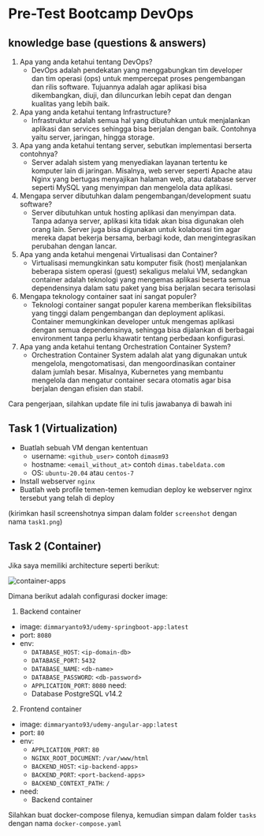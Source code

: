 # Pre-Test Bootcamp DevOps

## knowledge base (questions & answers)

1. Apa yang anda ketahui tentang DevOps?
   - DevOps adalah pendekatan yang menggabungkan tim developer dan tim operasi (ops) untuk mempercepat proses pengembangan dan rilis software. Tujuannya adalah agar aplikasi bisa dikembangkan, diuji, dan diluncurkan lebih cepat dan dengan kualitas yang lebih baik.
2. Apa yang anda ketahui tentang Infrastructure?
   - Infrastruktur adalah semua hal yang dibutuhkan untuk menjalankan aplikasi dan services sehingga bisa berjalan dengan baik. Contohnya yaitu server, jaringan, hingga storage.
3. Apa yang anda ketahui tentang server, sebutkan implementasi berserta contohnya?
   - Server adalah sistem yang menyediakan layanan tertentu ke komputer lain di jaringan. Misalnya, web server seperti Apache atau Nginx yang bertugas menyajikan halaman web, atau database server seperti MySQL yang menyimpan dan mengelola data aplikasi.
4. Mengapa server dibutuhkan dalam pengembangan/development suatu software?
   - Server dibutuhkan untuk hosting aplikasi dan menyimpan data. Tanpa adanya server, aplikasi kita tidak akan bisa digunakan oleh orang lain. Server juga bisa digunakan untuk kolaborasi tim agar mereka dapat bekerja bersama, berbagi kode, dan mengintegrasikan perubahan dengan lancar.
5. Apa yang anda ketahui mengenai Virtualisasi dan Container?
   - Virtualisasi memungkinkan satu komputer fisik (host) menjalankan beberapa sistem operasi (guest) sekaligus melalui VM, sedangkan container adalah teknologi yang mengemas aplikasi beserta semua dependensinya dalam satu paket yang bisa berjalan secara terisolasi
6. Mengapa teknology container saat ini sangat populer?
   - Teknologi container sangat populer karena memberikan fleksibilitas yang tinggi dalam pengembangan dan deployment aplikasi. Container memungkinkan developer untuk mengemas aplikasi dengan semua dependensinya, sehingga bisa dijalankan di berbagai environment tanpa perlu khawatir tentang perbedaan konfigurasi.
7. Apa yang anda ketahui tentang Orchestration Container System?
   - Orchestration Container System adalah alat yang digunakan untuk mengelola, mengotomatisasi, dan mengoordinasikan container dalam jumlah besar. Misalnya, Kubernetes yang membantu mengelola dan mengatur container secara otomatis agar bisa berjalan dengan efisien dan stabil.

Cara pengerjaan, silahkan update file ini tulis jawabanya di bawah ini

## Task 1 (Virtualization)

- Buatlah sebuah VM dengan kententuan
  - username: `<github_user>` contoh `dimasm93`
  - hostname: `<email_without_at>` contoh `dimas.tabeldata.com`
  - OS: `ubuntu-20.04` atau `centos-7`
- Install webserver `nginx`
- Buatlah web profile temen-temen kemudian deploy ke webserver nginx tersebut yang telah di deploy
  
(kirimkan hasil screenshotnya simpan dalam folder `screenshot` dengan nama `task1.png`)

## Task 2 (Container)

Jika saya memiliki architecture seperti berikut:

![container-apps](docs/images/01-container.png)

Dimana berikut adalah configurasi docker image:

1. Backend container
  - image: `dimmaryanto93/udemy-springboot-app:latest`
  - port: `8080`
  - env: 
    - `DATABASE_HOST`: `<ip-domain-db>`
    - `DATABASE_PORT`: `5432` 
    - `DATABASE_NAME`: `<db-name>`
    - `DATABASE_PASSWORD`: `<db-password>`
    - `APPLICATION_PORT`: `8080`
  need:
    - Database PostgreSQL v14.2
2. Frontend container
  - image: `dimmaryanto93/udemy-angular-app:latest`
  - port: `80`
  - env:
    - `APPLICATION_PORT`: `80`
    - `NGINX_ROOT_DOCUMENT`: `/var/www/html`
    - `BACKEND_HOST`: `<ip-backend-apps>`
    - `BACKEND_PORT`: `<port-backend-apps>`
    - `BACKEND_CONTEXT_PATH`: `/`
  - need:
    - Backend container

Silahkan buat docker-compose filenya, kemudian simpan dalam folder `tasks` dengan nama `docker-compose.yaml`

